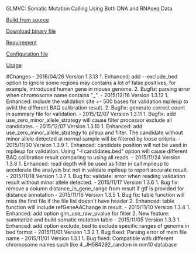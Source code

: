 GLMVC: Somatic Mutation Calling Using Both DNA and RNAseq Data

[Build from source](https://github.com/shengqh/glmvc/wiki/Build-from-source)

[Download binary file](https://github.com/shengqh/glmvc/releases)

[Requirement](https://github.com/shengqh/glmvc/wiki/Requirement)

[Configuration file](https://github.com/shengqh/glmvc/wiki/Configuration-file)

[Usage](https://github.com/shengqh/glmvc/wiki/Usage)

<a name="Changes"/>
#Changes
- 2016/04/26 Version 1.3.13
 1. Enhanced: add --exclude_bed option to ignore some regions may contains a lot of false positives, for example, introduced human gene in mouse genome.
 2. Bugfix: parsing error when chromosome name contains "_".
- 2015/12/16 Version 1.3.12
 1. Enhanced: include the validation site +- 500 bases for validation mpileup to avlid the different BAQ calibration result.
 2. Bugfix: generate correct count in summary file for validation.
- 2015/12/07 Version 1.3.11
 1. Bugfix: add use_zero_minor_allele_strategy will cause filter processor exclude all candidates.
- 2015/12/07 Version 1.3.10
 1. Enhanced: add use_zero_minor_allele_strategy to pileup and filter. The candidate without minor allele detected at normal sample will be filtered by loose criteria.
- 2015/11/30 Version 1.3.9
 1. Enhanced: candidate position will not be used in mpileup for validation. Using "-l candidates.bed" option will cause different BAQ calibration result comparing to using all reads.
- 2015/11/24 Version 1.3.8
 1. Enhanced: read depth will be used as filter in call mpileup to accelerate the analysis but not in validate mpileup to report accurate result.
- 2015/11/18 Version 1.3.7
 1. Bug fix: validate: error when reading validation result without minor allele detected.
- 2015/11/17 Version 1.3.6
 1. Bug fix: remove a column distance_in_gene_range from result if gtf is provided for distance annotation
- 2015/11/16 Version 1.3.5
 1. Bug fix: table function will miss the first file if the file list doesn't have header
 2. Enhanced: table function will include refGeneAAChange in result.
- 2015/11/10 Version 1.3.4
 1. Enhanced: add option glm_use_raw_pvalue for filter
 2. New feature: summarize and build somatic mutation table
- 2015/11/05 Version 1.3.3
 1. Enhanced: add option exclude_bed to exclude specific ranges of genome in bed format
- 2015/11/01 Version 1.3.2
 1. Bug fixed: Parsing error of msm file name
- 2015/11/01 Version 1.3.1
 1. Bug fixed: Compatible with different chromosome names such like 4_JH584292_random in mm10 database

